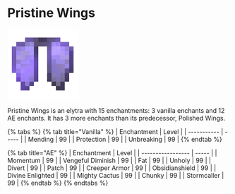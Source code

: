 # Pristine Wings

![](<../../.gitbook/assets/Polished Wings (1) (1) (1).gif>)

Pristine Wings is an elytra with 15 enchantments: 3 vanilla enchants and 12 AE enchants. It has 3 more enchants than its predecessor, Polished Wings.

{% tabs %}
{% tab title="Vanilla" %}
| Enchantment | Level |
| ----------- | ----- |
| Mending     | 99    |
| Protection  | 99    |
| Unbreaking  | 99    |
{% endtab %}

{% tab title="AE" %}
| Enchantment       | Level |
| ----------------- | ----- |
| Momentum          | 99    |
| Vengeful Diminish | 99    |
| Fat               | 99    |
| Unholy            | 99    |
| Divert            | 99    |
| Patch             | 99    |
| Creeper Armor     | 99    |
| Obsidianshield    | 99    |
| Divine Enlighted  | 99    |
| Mighty Cactus     | 99    |
| Chunky            | 99    |
| Stormcaller       | 99    |
{% endtab %}
{% endtabs %}
